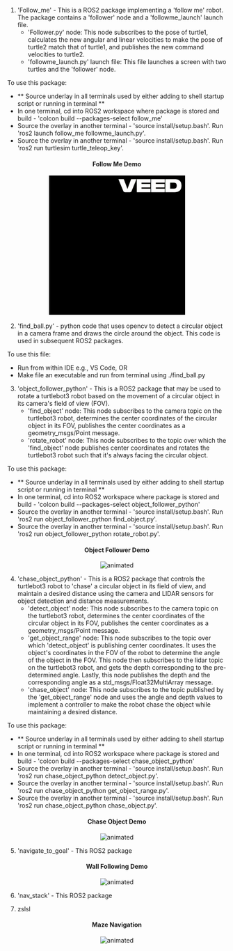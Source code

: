 1. 'Follow_me' - This is a ROS2 package implementing a 'follow me' robot. The package contains a 'follower' node and a 'followme_launch' launch file.
   - 'Follower.py' node: This node subscribes to the pose of turtle1, calculates the new angular and linear velocities to make the pose of turtle2 match that of turtle1, and publishes the new command velocities to turtle2.
   - 'followme_launch.py' launch file: This file launches a screen with two turtles and the 'follower' node.

  To use this package:
  - ** Source underlay in all terminals used by either adding to shell startup script or running in terminal **
  - In one terminal, cd into ROS2 workspace where package is stored and build - 'colcon build --packages-select follow_me'
  - Source the overlay in another terminal - 'source install/setup.bash'. Run 'ros2 launch follow_me followme_launch.py'.
  - Source the overlay in another terminal - 'source install/setup.bash'. Run 'ros2 run turtlesim turtle_teleop_key'.

<p align="center"> 
   <h4 align="center">Follow Me Demo</h4>
</p>
<p align="center"> 
   <img src="https://github.com/TofunmiSodimu/ROS-projects/blob/main/extra/Follow_me.gif" alt="animated" />
</p>


2. 'find_ball.py' - python code that uses opencv to detect a circular object in a camera frame and draws the circle around the object. This code is used in subsequent ROS2 packages.

  To use this file:
   - Run from within IDE e.g., VS Code, OR
   - Make file an executable and run from terminal using ./find_ball.py


3. 'object_follower_python' - This is a ROS2 package that may be used to rotate a turtlebot3 robot based on the movement of a circular object in its camera's field of view (FOV).
   - 'find_object' node: This node subscribes to the camera topic on the turtlebot3 robot, determines the center coordinates of the circular object in its FOV, publishes the center coordinates as a geometry_msgs/Point message.
   - 'rotate_robot' node: This node subscribes to the topic over which the 'find_object' node publishes center coordinates and rotates the turtlebot3 robot such that it's always facing the circular object.

To use this package:
  - ** Source underlay in all terminals used by either adding to shell startup script or running in terminal **
  - In one terminal, cd into ROS2 workspace where package is stored and build - 'colcon build --packages-select object_follower_python'
  - Source the overlay in another terminal - 'source install/setup.bash'. Run 'ros2 run object_follower_python find_object.py'.
  - Source the overlay in another terminal - 'source install/setup.bash'. Run 'ros2 run object_follower_python rotate_robot.py'.
    
<p align="center"> 
   <h4 align="center">Object Follower Demo</h4>
</p>
<p align="center"> 
   <img src="https://github.com/TofunmiSodimu/ROS-projects/blob/main/extra/Object_follower_resized.gif" alt="animated" />
</p>


4. 'chase_object_python' - This is a ROS2 package that controls the turtlebot3 robot to 'chase' a circular object in its field of view, and maintain a desired distance using the camera and LIDAR sensors for object detection and distance measurements.
      - 'detect_object' node: This node subscribes to the camera topic on the turtlebot3 robot, determines the center coordinates of the circular object in its FOV, publishes the center coordinates as a geometry_msgs/Point message.
      - 'get_object_range' node: This node subscribes to the topic over which 'detect_object' is publishing center coordinates. It uses the object's coordinates in the FOV of the robot to determine the angle of the object in the FOV. This node then subscribes to the lidar topic on the turtlebot3 robot, and gets the depth corresponding to the pre-determined angle. Lastly, this node publishes the depth and the corresponding angle as a std_msgs/Float32MultiArray message.
      - 'chase_object' node: This node subscribes to the topic published by the 'get_object_range' node and uses the angle and depth values to implement a controller to make the robot chase the object while maintaining a desired distance.

To use this package:
  - ** Source underlay in all terminals used by either adding to shell startup script or running in terminal **
  - In one terminal, cd into ROS2 workspace where package is stored and build - 'colcon build --packages-select chase_object_python'
  - Source the overlay in another terminal - 'source install/setup.bash'. Run 'ros2 run chase_object_python detect_object.py'.
  - Source the overlay in another terminal - 'source install/setup.bash'. Run 'ros2 run chase_object_python get_object_range.py'.
  - Source the overlay in another terminal - 'source install/setup.bash'. Run 'ros2 run chase_object_python chase_object.py'.

<p align="center"> 
   <h4 align="center">Chase Object Demo</h4>
</p>
<p align="center"> 
   <img src="https://github.com/TofunmiSodimu/ROS-projects/blob/main/extra/chase_object_resize.gif" alt="animated" />
</p>


5. 'navigate_to_goal' - This ROS2 package

<p align="center"> 
   <h4 align="center">Wall Following Demo</h4>
</p>
<p align="center"> 
   <img src="https://github.com/TofunmiSodimu/ROS-projects/blob/main/extra/wall_following_resize.gif" alt="animated" />
</p>


6. 'nav_stack' - This ROS2 package


7. zslsl
<p align="center"> 
<h4 align="center">Maze Navigation</h4>
</p>
<p align="center"> 
   <img src="https://github.com/TofunmiSodimu/ROS-projects/blob/main/extra/lil_hero_6_optimize.gif" alt="animated" />
</p>

